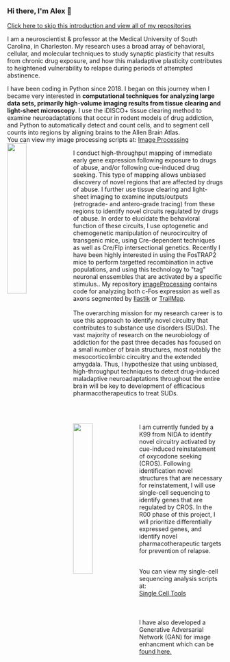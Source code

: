 ### Hi there, I'm Alex 👋

<a href="https://github.com/alexcwsmith?tab=repositories">Click here to skip this introduction and view all of my repositories</a>

I am a neuroscientist & professor at the Medical University of South Carolina, in Charleston. My research uses a broad array of behavioral, cellular, and molecular techniques to study synaptic plasticity that results from chronic drug exposure, and how this maladaptive plasticity contributes to heightened vulnerability to relapse during periods of attempted abstinence.
<section>
I have been coding in Python since 2018. I began on this journey when I became very interested in <b>computational techniques for analyzing large data
 sets, primarily high-volume imaging results from tissue clearing and light-sheet microscopy</b>. I use the iDISCO+ tissue clearing method to examine 
 neuroadaptations that occur in rodent models of drug addiction, and Python to automatically detect and count cells, and to segment cell counts into regions by 
 aligning brains to the Allen Brain Atlas.
<br>
You can view my image processing scripts at: <a href="https://github.com/alexcwsmith/imageProcessing/">Image Processing</a>
<br>
<img src="https://imgur.com/9ErGhMh.jpg" width="30%" height="30%" ALIGN="left" />
<p>
I conduct high-throughput mapping of immediate early gene expression following exposure to drugs of abuse, and/or following cue-induced drug seeking. This type of 
  mapping allows unbiased discovery of novel regions that are affected by drugs of abuse. I further use tissue clearing and light-sheet imaging to examine inputs/outputs (retrograde- and antero-grade tracing) from these regions to identify novel circuits regulated by drugs of abuse. In order to elucidate the behavioral function of these circuits, I use optogenetic and chemogenetic manipulation of neurocircuitry of transgenic mice, using Cre-dependent techniques as well as Cre/Flp intersectional genetics. Recently I have been highly interested in using the FosTRAP2 mice to perform targetted recombination in active populations, and using this technology to "tag" neuronal enssembles that are activated by a specific stimulus.. My repository <a href="http://www.github.com/alexcwsmith/imageProcessing"  style="display: inline">imageProcessing</a> contains code for analyzing both c-Fos expression as well as axons segmented by <a href="http://ilastik.org" style="display: inline">Ilastik</a> or <a href="https://github.com/AlbertPun/TRAILMAP" style="display: inline">TrailMap</a>.
<br>
<br>
The overarching mission for my research career is to use this approach to identify novel circuitry that contributes to substance use disorders (SUDs). The vast 
  majority of research on the neurobiology of addiction for the past three decades has focused on a small number of brain structures, most notably the 
  mesocorticolimbic circuitry and the extended amygdala. Thus, I hypothesize that using unbiased, high-throughput techniques to detect drug-induced maladaptive 
  neuroadaptations throughout the entire brain will be key to development of efficacious pharmacotherapeutics to treat SUDs.
 </p>
</section>
<br>
<br>
<section>
<img src="https://i.imgur.com/6cMiYvy.png" width="30%" height="30%" ALIGN="left" />
<p>
I am currently funded by a K99 from NIDA to identify novel circuitry activated by cue-induced reinstatement of oxycodone seeking (CROS). Following identification 
  novel structures that are necessary for reinstatement, I will use single-cell sequencing to identify genes that are regulated by CROS. In the R00 phase of this 
  project, I will prioritize differentially expressed genes, and identify novel pharmacotherapeutic targets for prevention of relapse.
</p>
<br>
You can view my single-cell sequencing analysis scripts at: 
<br>
<a href="https://github.com/alexcwsmith/singleCellTools/">Single Cell Tools</a>
<br>
</section>
<br><br><br>
<section>
I have also developed a Generative Adversarial Network (GAN) for image enhancment which can be <a href="https://github.com/alexcwsmith/GANfocal/">found here.</a>

</section>
<!--
**alexcwsmith/alexcwsmith** is a ✨ _special_ ✨ repository because its `README.md` (this file) appears on your GitHub profile.


